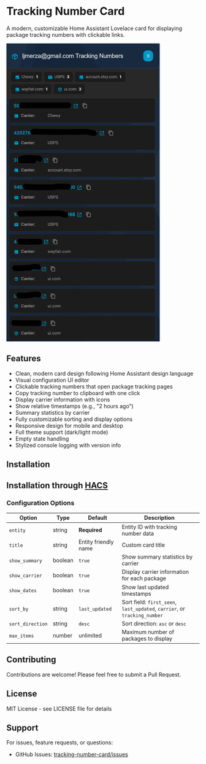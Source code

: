 # Tracking Number Card

A modern, customizable Home Assistant Lovelace card for displaying package tracking numbers with clickable links.

<img src="card.png" alt="Tracking Number Card Screenshot" width="400"/>

## Features

- Clean, modern card design following Home Assistant design language
- Visual configuration UI editor
- Clickable tracking numbers that open package tracking pages
- Copy tracking number to clipboard with one click
- Display carrier information with icons
- Show relative timestamps (e.g., "2 hours ago")
- Summary statistics by carrier
- Fully customizable sorting and display options
- Responsive design for mobile and desktop
- Full theme support (dark/light mode)
- Empty state handling
- Stylized console logging with version info

## Installation

## Installation through [HACS](https://github.com/hacs/integration)

### Configuration Options

| Option | Type | Default | Description |
|--------|------|---------|-------------|
| `entity` | string | **Required** | Entity ID with tracking number data |
| `title` | string | Entity friendly name | Custom card title |
| `show_summary` | boolean | `true` | Show summary statistics by carrier |
| `show_carrier` | boolean | `true` | Display carrier information for each package |
| `show_dates` | boolean | `true` | Show last updated timestamps |
| `sort_by` | string | `last_updated` | Sort field: `first_seen`, `last_updated`, `carrier`, or `tracking_number` |
| `sort_direction` | string | `desc` | Sort direction: `asc` or `desc` |
| `max_items` | number | unlimited | Maximum number of packages to display |

## Contributing

Contributions are welcome! Please feel free to submit a Pull Request.

## License

MIT License - see LICENSE file for details

## Support

For issues, feature requests, or questions:
- GitHub Issues: [tracking-number-card/issues](https://github.com/ljmerza/tracking-number-card/issues)
